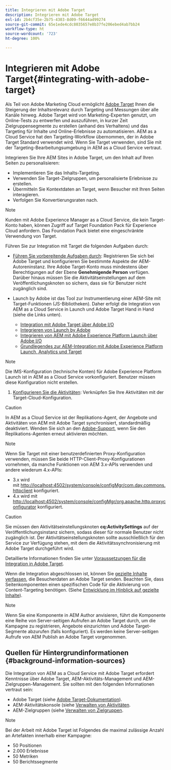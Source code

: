 ```yaml
---
title: Integrieren mit Adobe Target
description: Integrieren mit Adobe Target
exl-id: 2b4cf35e-2b75-4303-8d09-f6644ad99274
source-git-commit: 65e1ede4cdc8035657e8b37fe206ebed4ab7bb24
workflow-type: ht
source-wordcount: '723'
ht-degree: 100%

---
```


# Integrieren mit Adobe Target{#integrating-with-adobe-target}

Als Teil von Adobe Marketing Cloud ermöglicht [Adobe Target](http://www.adobe.com/de/solutions/testing-targeting/testandtarget.html) Ihnen die Steigerung der Inhaltsrelevanz durch Targeting und Messungen über alle Kanäle hinweg. Adobe Target wird von Marketing-Experten genutzt, um Online-Tests zu entwerfen und auszuführen, in kurzer Zeit Zielgruppensegmente zu erstellen (anhand des Verhaltens) und das Targeting für Inhalte und Online-Erlebnisse zu automatisieren. AEM as a Cloud Service hat den Targeting-Workflow übernommen, der in Adobe Target Standard verwendet wird. Wenn Sie Target verwenden, sind Sie mit der Targeting-Bearbeitungsumgebung in AEM as a Cloud Service vertraut.

Integrieren Sie Ihre AEM Sites in Adobe Target, um den Inhalt auf Ihren Seiten zu personalisieren:

* Implementieren Sie das Inhalts-Targeting.
* Verwenden Sie Target-Zielgruppen, um personalisierte Erlebnisse zu erstellen.
* Übermitteln Sie Kontextdaten an Target, wenn Besucher mit Ihren Seiten interagieren.
* Verfolgen Sie Konvertierungsraten nach.

>[!NOTE]
>
>Kunden mit Adobe Experience Manager as a Cloud Service, die kein Target-Konto haben, können Zugriff auf Target Foundation Pack für Experience Cloud anfordern.  Das Foundation Pack bietet eine eingeschränkte Verwendung von Target.


Führen Sie zur Integration mit Target die folgenden Aufgaben durch:

* [Führen Sie vorbereitende Aufgaben durch](https://experienceleague.adobe.com/docs/experience-manager-65/administering/integration/target-requirements.html?lang=de): Registrieren Sie sich bei Adobe Target und konfigurieren Sie bestimmte Aspekte der AEM-Autoreninstanz. Ihre Adobe Target-Konto muss mindestens über Berechtigungen auf der Ebene **Genehmigende Person** verfügen. Darüber hinaus müssen Sie die Aktivitätseinstellungen auf dem Veröffentlichungsknoten so sichern, dass sie für Benutzer nicht zugänglich sind.

* Launch by Adobe ist das Tool zur Instrumentierung einer AEM-Site mit Target-Funktionen (JS-Bibliotheken). Daher erfolgt die Integration von AEM as a Cloud Service in Launch und Adobe Target Hand in Hand (siehe die Links unten).

   * [Integration mit Adobe Target über Adobe I/O](https://experienceleague.adobe.com/docs/experience-manager-65/administering/integration/integration-ims-adobe-io.html?lang=de)
   * [Integrieren von Launch by Adobe](https://experienceleague.adobe.com/docs/experience-manager-learn/sites/integrations/adobe-launch-integration-tutorial-understand.html?lang=de)
   * [Integrieren von AEM mit Adobe Experience Platform Launch über Adobe I/O](https://helpx.adobe.com/de/experience-manager/using/aem_launch_adobeio_integration.html)
   * [Grundlegendes zur AEM-Integration mit Adobe Experience Platform Launch, Analytics und Target](https://helpx.adobe.com/de/experience-manager/kt/integration/using/aem-launch-integration-tutorial-understand.html)

>[!NOTE]
>
>Die IMS-Konfiguration (technische Konten) für Adobe Experience Platform Launch ist in AEM as a Cloud Service vorkonfiguriert. Benutzer müssen diese Konfiguration nicht erstellen.

1. [Konfigurieren Sie die Aktivitäten](https://experienceleague.adobe.com/docs/experience-manager-65/authoring/personalization/activitylib.html?lang=de): Verknüpfen Sie Ihre Aktivitäten mit der Target-Cloud-Konfiguration.

>[!CAUTION]
>
>In AEM as a Cloud Service ist der Replikations-Agent, der Angebote und Aktivitäten von AEM mit Adobe Target synchronisiert, standardmäßig deaktiviert. Wenden Sie sich an den [Adobe-Support](https://helpx.adobe.com/de/contact/enterprise-support.ec.html#experience-manager), wenn Sie den Replikations-Agenten erneut aktivieren möchten.

>[!NOTE]
>
>Wenn Sie Target mit einer benutzerdefinierten Proxy-Konfiguration verwenden, müssen Sie beide HTTP-Client-Proxy-Konfigurationen vornehmen, da manche Funktionen von AEM 3.x-APIs verwenden und andere wiederum 4.x-APIs:
>
>* 3.x wird mit [http://localhost:4502/system/console/configMgr/com.day.commons.httpclient](http://localhost:4502/system/console/configMgr/com.day.commons.httpclient) konfiguriert.
>* 4.x wird mit [http://localhost:4502/system/console/configMgr/org.apache.http.proxyconfigurator](http://localhost:4502/system/console/configMgr/org.apache.http.proxyconfigurator) konfiguriert.

>


>[!CAUTION]
>
>Sie müssen den Aktivitätseinstellungsknoten **cq:ActivitySettings** auf der Veröffentlichungsinstanz sichern, sodass dieser für normale Benutzer nicht zugänglich ist. Der Aktivitätseinstellungsknoten sollte ausschließlich für den Service zur Verfügung stehen, mit dem die Aktivitätssynchronisierung mit Adobe Target durchgeführt wird.
>
>Detaillierte Informationen finden Sie unter [Voraussetzungen für die Integration in Adobe Target](https://experienceleague.adobe.com/docs/experience-manager-65/administering/integration/target-requirements.html?lang=de#securing-the-activity-settings-node).

Wenn die Integration abgeschlossen ist, können Sie [gezielte Inhalte verfassen](https://experienceleague.adobe.com/docs/experience-manager-65/authoring/personalization/content-targeting-touch.html?lang=de), die Besucherdaten an Adobe Target senden. Beachten Sie, dass Seitenkomponenten einen spezifischen Code für die Aktivierung von Content-Targeting benötigen. (Siehe [Entwicklung im Hinblick auf gezielte Inhalte](https://experienceleague.adobe.com/docs/experience-manager-65/developing/personlization/target.html?lang=de)).

>[!NOTE]
>
>Wenn Sie eine Komponente in AEM Author anvisieren, führt die Komponente eine Reihe von Server-seitigen Aufrufen an Adobe Target durch, um die Kampagne zu registrieren, Angebote einzurichten und Adobe Target-Segmente abzurufen (falls konfiguriert). Es werden keine Server-seitigen Aufrufe von AEM Publish an Adobe Target vorgenommen.

## Quellen für Hintergrundinformationen {#background-information-sources}

Die Integration von AEM as a Cloud Service mit Adobe Target erfordert Kenntnisse über Adobe Target, AEM-Aktivitäts-Management und AEM-Zielgruppen-Management. Sie sollten mit den folgenden Informationen vertraut sein:

* Adobe Target (siehe [Adobe Target-Dokumentation](https://experienceleague.adobe.com/docs/target/using/target-home.html?lang=de)).
* AEM-Aktivitätskonsole (siehe [Verwalten von Aktivitäten](https://experienceleague.adobe.com/docs/experience-manager-65/authoring/personalization/activitylib.html?lang=de).
* AEM-Zielgruppen (siehe [Verwalten von Zielgruppen](https://experienceleague.adobe.com/docs/experience-manager-65/authoring/personalization/managing-audiences.html?lang=de).

>[!NOTE]
>
>Bei der Arbeit mit Adobe Target ist Folgendes die maximal zulässige Anzahl an Artefakten innerhalb einer Kampagne:
>
>* 50 Positionen
>* 2.000 Erlebnisse
>* 50 Metriken
>* 50 Berichtssegmente

